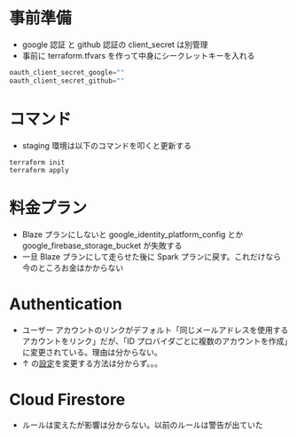 # 事前準備

- google 認証 と github 認証の client_secret は別管理
- 事前に terraform.tfvars を作って中身にシークレットキーを入れる

```terraform.tfvars
oauth_client_secret_google=""
oauth_client_secret_github=""
```

# コマンド

- staging 環境は以下のコマンドを叩くと更新する

```
terraform init
terraform apply
```

# 料金プラン

- Blaze プランにしないと google_identity_platform_config とか google_firebase_storage_bucket が失敗する
- 一旦 Blaze プランにして走らせた後に Spark プランに戻す。これだけなら今のところお金はかからない

# Authentication

- ユーザー アカウントのリンクがデフォルト「同じメールアドレスを使用するアカウントをリンク」だが、「ID プロバイダごとに複数のアカウントを作成」に変更されている。理由は分からない。
- ↑ の[設定](https://registry.terraform.io/providers/hashicorp/google/latest/docs/resources/identity_platform_config)を変更する方法は分からず。。。

# Cloud Firestore

- ルールは変えたが影響は分からない。以前のルールは警告が出ていた
